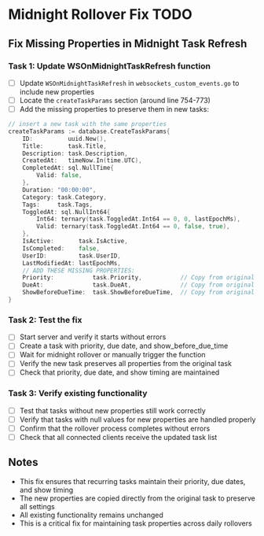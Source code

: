 # Midnight Rollover Fix TODO

## Fix Missing Properties in Midnight Task Refresh

### Task 1: Update WSOnMidnightTaskRefresh function
- [ ] Update `WSOnMidnightTaskRefresh` in `websockets_custom_events.go` to include new properties
- [ ] Locate the `createTaskParams` section (around line 754-773)
- [ ] Add the missing properties to preserve them in new tasks:

```go
// insert a new task with the same properties
createTaskParams := database.CreateTaskParams{
    ID:          uuid.New(),
    Title:       task.Title,
    Description: task.Description,
    CreatedAt:   timeNow.In(time.UTC),
    CompletedAt: sql.NullTime{
        Valid: false,
    },
    Duration: "00:00:00",
    Category: task.Category,
    Tags:     task.Tags,
    ToggledAt: sql.NullInt64{
        Int64: ternary(task.ToggledAt.Int64 == 0, 0, lastEpochMs),
        Valid: ternary(task.ToggledAt.Int64 == 0, false, true),
    },
    IsActive:       task.IsActive,
    IsCompleted:    false,
    UserID:         task.UserID,
    LastModifiedAt: lastEpochMs,
    // ADD THESE MISSING PROPERTIES:
    Priority:           task.Priority,           // Copy from original task
    DueAt:              task.DueAt,              // Copy from original task
    ShowBeforeDueTime:  task.ShowBeforeDueTime,  // Copy from original task
}
```

### Task 2: Test the fix
- [ ] Start server and verify it starts without errors
- [ ] Create a task with priority, due date, and show_before_due_time
- [ ] Wait for midnight rollover or manually trigger the function
- [ ] Verify the new task preserves all properties from the original task
- [ ] Check that priority, due date, and show timing are maintained

### Task 3: Verify existing functionality
- [ ] Test that tasks without new properties still work correctly
- [ ] Verify that tasks with null values for new properties are handled properly
- [ ] Confirm that the rollover process completes without errors
- [ ] Check that all connected clients receive the updated task list

## Notes
- This fix ensures that recurring tasks maintain their priority, due dates, and show timing
- The new properties are copied directly from the original task to preserve all settings
- All existing functionality remains unchanged
- This is a critical fix for maintaining task properties across daily rollovers
